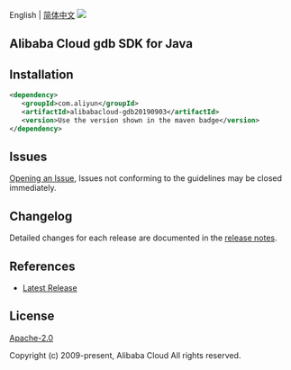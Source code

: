English | [简体中文](README-CN.md)
![](https://aliyunsdk-pages.alicdn.com/icons/AlibabaCloud.svg)

## Alibaba Cloud gdb SDK for Java

## Installation

```xml
<dependency>
   <groupId>com.aliyun</groupId>
   <artifactId>alibabacloud-gdb20190903</artifactId>
   <version>Use the version shown in the maven badge</version>
</dependency>
```

## Issues
[Opening an Issue](https://github.com/aliyun/alibabacloud-java-async-sdk/issues/new), Issues not conforming to the guidelines may be closed immediately.

## Changelog
Detailed changes for each release are documented in the [release notes](./ChangeLog.txt).

## References
* [Latest Release](https://github.com/aliyun/alibabacloud-async-java-sdk/)

## License
[Apache-2.0](http://www.apache.org/licenses/LICENSE-2.0)

Copyright (c) 2009-present, Alibaba Cloud All rights reserved.